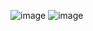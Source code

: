 ![image](https://user-images.githubusercontent.com/83021418/197754376-00d2e7a9-4dc1-4c2f-85a2-f37386fdd35b.png)
![image](https://user-images.githubusercontent.com/83021418/197754537-d3f339f7-3b79-4003-90b7-09ee00ab75a8.png)
